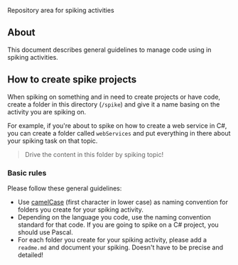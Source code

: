 Repository area for spiking activities

## About
This document describes general guidelines to manage code using in spiking activities.

## How to create spike projects
When spiking on something and in need to create projects or have code, create a folder in this directory (`/spike`) and give it a name basing on the activity you are spiking on. 

For example, if you're about to spike on how to create a web service in C#, you can create a folder called `webServices` and put everything in there about your spiking task on that topic.

> Drive the content in this folder by spiking topic!

### Basic rules
Please follow these general guidelines:

- Use [camelCase](https://en.wikipedia.org/wiki/CamelCase) (first character in lower case) as naming convention for folders you create for your spiking activity.
- Depending on the language you code, use the naming convention standard for that code. If you are going to spike on a C# project, you should use Pascal.
- For each folder you create for your spiking activity, please add a `readme.md` and document your spiking. Doesn't have to be precise and detailed!
